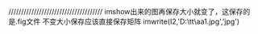 /////////////////////////////////////
imshow出来的图再保存大小就变了，这保存的是.fig文件
不变大小保存应该直接保存矩阵
imwrite(I2,'D:\tt\aa1.jpg','jpg')
